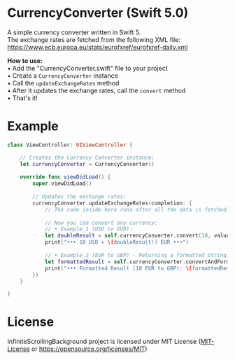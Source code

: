 # CurrencyConverter (Swift 5.0)
A simple currency converter written in Swift 5.<br/>
The exchange rates are fetched from the following XML file: https://www.ecb.europa.eu/stats/eurofxref/eurofxref-daily.xml<br/>

**How to use:** <br />
• Add the "CurrencyConverter.swift" file to your project <br />
• Create a `CurrencyConverter` instance <br />
• Call the `updateExchangeRates` method <br />
• After it updates the exchange rates, call the `convert` method <br />
• That's it! <br />

# Example
```swift
class ViewController: UIViewController {

    // Creates the Currency Converter instance:
    let currencyConverter = CurrencyConverter()
    
    override func viewDidLoad() {
        super.viewDidLoad()
        
        // Updates the exchange rates:
        currencyConverter.updateExchangeRates(completion: {
            // The code inside here runs after all the data is fetched.
            
            // Now you can convert any currency:
            // • Example_1 (USD to EUR):
            let doubleResult = self.currencyConverter.convert(10, valueCurrency: .USD, outputCurrency: .EUR)
            print("••• 10 USD = \(doubleResult!) EUR •••")
            
            // • Example_2 (EUR to GBP) - Returning a formatted String:
            let formattedResult = self.currencyConverter.convertAndFormat(10, valueCurrency: .EUR, outputCurrency: .GBP, numberStyle: .decimal, decimalPlaces: 4)
            print("••• Formatted Result (10 EUR to GBP): \(formattedResult!) •••")
        })
    }

}
```

# License
InfiniteScrollingBackground project is licensed under MIT License ([MIT-License](MIT-License) or https://opensource.org/licenses/MIT)
